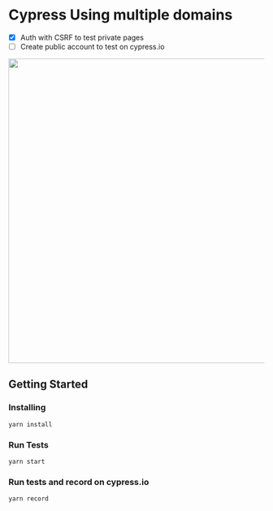 # Cypress Using multiple domains

- [x] Auth with CSRF to test private pages 
- [ ] Create public account to test on cypress.io

<p align="center">
  <img src="https://recordit.co/Db9TcAYBBb.gif" width="600"/>
</p>

## Getting Started

### Installing
```
yarn install
```

### Run Tests
```
yarn start
```

### Run tests and record on cypress.io
```
yarn record
```
